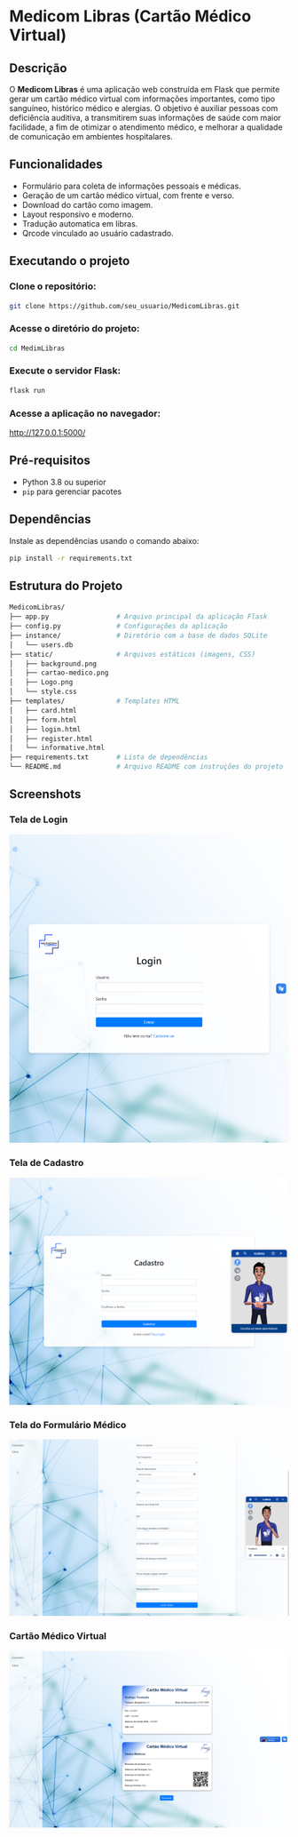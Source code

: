 # Medicom Libras (Cartão Médico Virtual)

## Descrição

O **Medicom Libras** é uma aplicação web construída em Flask que permite gerar um cartão médico virtual com informações importantes, como tipo sanguíneo, histórico médico e alergias. O objetivo é auxiliar pessoas com deficiência auditiva, a transmitirem suas informações de saúde com maior facilidade, a fim de otimizar o atendimento médico, e melhorar a qualidade de comunicação em ambientes hospitalares.

## Funcionalidades
- Formulário para coleta de informações pessoais e médicas.
- Geração de um cartão médico virtual, com frente e verso.
- Download do cartão como imagem.
- Layout responsivo e moderno.
- Tradução automatica em libras.
- Qrcode vinculado ao usuário cadastrado.

## Executando o projeto


### Clone o repositório:

```bash
git clone https://github.com/seu_usuario/MedicomLibras.git
```

### Acesse o diretório do projeto:

```bash
cd MedimLibras
```

### Execute o servidor Flask:

```bash
flask run
```

### Acesse a aplicação no navegador:

http://127.0.0.1:5000/


## Pré-requisitos

- Python 3.8 ou superior
- `pip` para gerenciar pacotes

## Dependências

Instale as dependências usando o comando abaixo:

```bash
pip install -r requirements.txt
```


## Estrutura do Projeto

```bash
MedicomLibras/
├── app.py                 # Arquivo principal da aplicação Flask
├── config.py              # Configurações da aplicação
├── instance/              # Diretório com a base de dados SQLite
│   └── users.db
├── static/                # Arquivos estáticos (imagens, CSS)
│   ├── background.png
│   ├── cartao-medico.png
│   ├── Logo.png
│   └── style.css
├── templates/             # Templates HTML
│   ├── card.html
│   ├── form.html
│   ├── login.html
│   ├── register.html
│   └── informative.html
├── requirements.txt       # Lista de dependências
└── README.md              # Arquivo README com instruções do projeto
```

## Screenshots

### Tela de Login
![Tela de Login](assets/screenshot_login.png)

### Tela de Cadastro
![Tela de Cadastro](assets/screenshot_register.png)

### Tela do Formulário Médico
![Tela do Formulário Médico](assets/screenshot_form.png)

### Cartão Médico Virtual
![Cartão Médico Virtual](assets/screenshot_card.png)

